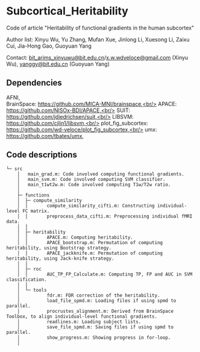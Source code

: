 # Subcortical_Heritability
Code of article "Heritability of functional gradients in the human subcortex"

Author list: Xinyu Wu, Yu Zhang, Mufan Xue, Jinlong Li, Xuesong Li, Zaixu Cui, Jia-Hong Gao, Guoyuan Yang

Contact: bit_arims_xinyuwu@bit.edu.cn/x.w.wdveloce@gmail.com (Xinyu Wu), yanggy@bit.edu.cn (Guoyuan Yang)

## Dependencies

AFNI,<br/>
BrainSpace: https://github.com/MICA-MNI/brainspace,<br/>
APACE: https://github.com/NISOx-BDI/APACE,<br/>
SUIT: https://github.com/jdiedrichsen/suit,<br/>
LIBSVM: https://github.com/cjlin1/libsvm,<br/>
plot_fig_subcortex: https://github.com/wd-veloce/plot_fig_subcortex,<br/>
umx: https://github.com/tbates/umx, <br/>

## Code descriptions

```
└─ src
    │   main_grad.m: Code involved computing functional gradients.
    │   main_svm.m: Code involved computing SVM classifier.
    │   main_t1wt2w.m: Code involved computing T1w/T2w ratio.
    │
    ├─ functions
    │  ├─ compute_similarity
    │  │       compute_similarity_cifti.m: Constructing individual-level FC matrix.
    │  │       preprocess_data_cifti.m: Preprocessing individual fMRI data.
    │  │
    │  ├─ heritability
    │  │       APACE.m: Computing heritability.
    │  │       APACE_bootstrap.m: Permutation of computing heritability, using Bootstrap strategy.
    │  │       APACE_jackknife.m: Permutation of computing heritability, using Jack-knife strategy.
    │  │
    │  ├─ roc
    │  │       AUC_TP_FP_Calculate.m: Computing TP, FP and AUC in SVM classification.
    │  │
    │  └─ tools
    │          fdr.m: FDR correction of the heritability.
    │          load_file_spmd.m: Loading files if using spmd to parallel.
    │          procrustes_alignment.m: Derived from BrainSpace Toolbox, to align individual-level functional gradients.
    │          readlines.m: Loading subject lists.
    │          save_file_spmd.m: Saving files if using spmd to parallel.
    │          show_progress.m: Showing progress in for-loop.
    │
 ```
